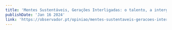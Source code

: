 ```yaml
---
title: 'Mentes Sustentáveis, Gerações Interligadas: o talento, a intergeracionalidade e a esperança para o futuro de Portugal'
publishDate: 'Jan 16 2024'
link: 'https://observador.pt/opiniao/mentes-sustentaveis-geracoes-interligadas-o-talento-a-intergeracionalidade-e-a-esperanca-para-o-futuro-de-portugal/'
---
```

